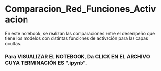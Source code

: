 # Comparacion_Red_Funciones_Activacion
En este notebook, se realizan las comparaciones entre el desempeño que tiene los modelos con distintas funciones de activación para las capas ocultas.  

### Para VISUALIZAR EL NOTEBOOK, Da CLICK EN EL ARCHIVO CUYA TERMINACIÓN ES ".ipynb".
